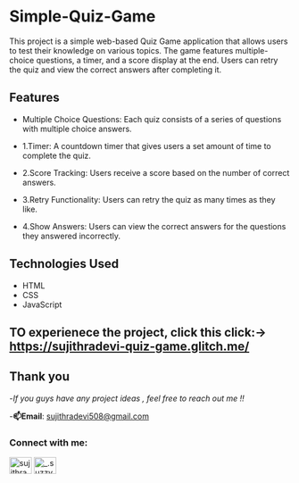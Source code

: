 # Simple-Quiz-Game
This project is a simple web-based Quiz Game application that allows users to test their knowledge on various topics. The game features multiple-choice questions, a timer, and a score display at the end. Users can retry the quiz and view the correct answers after completing it.

## Features
- Multiple Choice Questions: Each quiz consists of a series of questions with multiple choice answers.

- 1.Timer: A countdown timer that gives users a set amount of time to complete the quiz.
- 2.Score Tracking: Users receive a score based on the number of correct answers.
- 3.Retry Functionality: Users can retry the quiz as many times as they like.
- 4.Show Answers: Users can view the correct answers for the questions they answered incorrectly.


## Technologies Used
- HTML
- CSS
- JavaScript


## TO experienece the project, click this click:-> https://sujithradevi-quiz-game.glitch.me/

## Thank you
-*If you guys have any project ideas , feel free to reach out me !!*

-**📫Email**: sujithradevi508@gmail.com
<h3 align="left">Connect with me:</h3>
<p align="left">
<a href="https://linkedin.com/in/sujithradevi-m" target="blank"><img align="center" src="https://raw.githubusercontent.com/rahuldkjain/github-profile-readme-generator/master/src/images/icons/Social/linked-in-alt.svg" alt="sujithradevi-m" height="30" width="40" /></a>
<a href="https://instagram.com/_.suzzyy____" target="blank"><img align="center" src="https://raw.githubusercontent.com/rahuldkjain/github-profile-readme-generator/master/src/images/icons/Social/instagram.svg" alt="_.suzzyy____" height="30" width="40" /></a>
</p>
